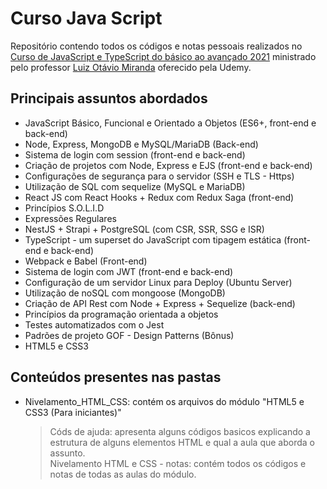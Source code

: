 # **Curso Java Script**

Repositório contendo todos os códigos e notas pessoais realizados no [Curso de JavaScript e TypeScript do básico ao avançado 2021](https://www.udemy.com/course/curso-de-javascript-moderno-do-basico-ao-avancado/) ministrado pelo professor [Luiz Otávio Miranda](https://www.udemy.com/user/luiz-otavio-miranda/) oferecido pela Udemy. 

## **Principais assuntos abordados**

* JavaScript Básico, Funcional e Orientado a Objetos (ES6+, front-end e back-end)
* Node, Express, MongoDB e MySQL/MariaDB (Back-end)
* Sistema de login com session (front-end e back-end)
* Criação de projetos com Node, Express e EJS (front-end e back-end)
* Configurações de segurança para o servidor (SSH e TLS - Https)
* Utilização de SQL com sequelize (MySQL e MariaDB)
* React JS com React Hooks + Redux com Redux Saga (front-end)
* Princípios S.O.L.I.D
* Expressões Regulares
* NestJS + Strapi + PostgreSQL (com CSR, SSR, SSG e ISR)
* TypeScript - um superset do JavaScript com tipagem estática (front-end e back-end)
* Webpack e Babel (Front-end)
* Sistema de login com JWT (front-end e back-end)
* Configuração de um servidor Linux para Deploy (Ubuntu Server)
* Utilização de noSQL com mongoose (MongoDB)
* Criação de API Rest com Node + Express + Sequelize (back-end)
* Princípios da programação orientada a objetos
* Testes automatizados com o Jest
* Padrões de projeto GOF - Design Patterns (Bônus)
* HTML5 e CSS3

## Conteúdos presentes nas pastas

* Nivelamento_HTML_CSS: contém os arquivos do módulo "HTML5 e CSS3 (Para iniciantes)"
  >Códs de ajuda: apresenta alguns códigos basicos explicando a estrutura de alguns elementos HTML e qual a aula que aborda o assunto.<br>
  >Nivelamento HTML e CSS - notas: contém todos os códigos e notas de todas as aulas do módulo.
